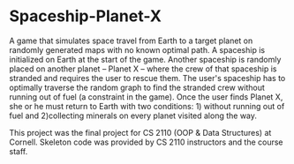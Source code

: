 # Spaceship-Planet-X
A game that simulates space travel from Earth to a target planet on randomly generated maps with no known optimal path.
A spaceship is initialized on Earth at the start of the game. Another spaceship is randomly placed on another planet – Planet X – 
where the crew of that spaceship is stranded and requires the user to rescue them. The user's spaceship has to optimally traverse
the random graph to find the stranded crew without running out of fuel (a constraint in the game). Once the user finds Planet X,
she or he must return to Earth with two conditions: 1) without running out of fuel and 2)collecting minerals on every planet visited along the way. 

This project was the final project for CS 2110 (OOP & Data Structures) at Cornell. Skeleton code was provided by CS 2110 instructors
and the course staff.
